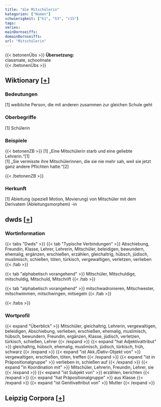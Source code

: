 ```yaml
---
title: "die Mitschülerin"
kategorien: ["Nomen"]
schwierigkeit: ["k1", "h3", "r15"]
tags:
series:
mainDornseiffs:
domainDornseiffs:
url: "Mitschülerin"
---
```


{{< betonenÜbs >}}
**Übersetzung:**  
classmate, schoolmate  
{{< /betonenÜbs >}}

## Wiktionary [[+](https://de.wiktionary.org/wiki/Mitschülerin)]

### Bedeutungen
[1] weibliche Person, die mit anderen zusammen zur gleichen Schule geht  

### Oberbegriffe
[1] Schülerin  

### Beispiele
{{< betonenZB >}}
[1] „Eine Mitschülerin starb und eine geliebte Lehrerin.“[1]  
[1] „Sie vermisste ihre Mitschülerinnen, die sie nie mehr sah, weil sie jetzt ganz andere Pflichten hatte.“[2]  

{{< /betonenZB >}}
### Herkunft
[1] Ableitung (speziell Motion, Movierung) von Mitschüler mit dem Derivatem (Ableitungsmorphem) -in  



## dwds [[+](https://www.dwds.de/wb/Mitschülerin)]

### Wortinformation
{{< tabs "Dwds" >}}
{{< tab "Typische Verbindungen" >}}
Abschiebung, Freundin, Klasse, Lehrer, Lehrerin, Mitschüler, beleidigen, bewundern, ehemalig, ergänzen, erschießen, erzählen, gleichaltrig, hübsch, jüdisch, muslimisch, schießen, töten, türkisch, vergewaltigen, verletzen, verlieben
{{< /tab >}}

{{< tab "alphabetisch vorangehend" >}}
Mitschüler, Mitschuldige, mitschuldig, Mitschuld, Mitschrift
{{< /tab >}}

{{< tab "alphabetisch vorangehend" >}}
mitschwadronieren, Mitschwester, mitschwimmen, mitschwingen, mitsegeln
{{< /tab >}}

{{< /tabs >}}

### Wortprofil
{{< expand "Überblick" >}} Mitschüler, gleichaltrig, Lehrerin, vergewaltigen, beleidigen, Abschiebung, verlieben, erschießen, ehemalig, muslimisch, hübsch, bewundern, Freundin, ergänzen, Klasse, jüdisch, verletzen, türkisch, schießen, Lehrer {{< /expand >}}
{{< expand "hat Adjektivattribut" >}} gleichaltrig, hübsch, ehemalig, muslimisch, jüdisch, türkisch, früh, schwarz {{< /expand >}}
{{< expand "ist Akk./Dativ-Objekt von" >}} vergewaltigen, erschießen, töten, treffen {{< /expand >}}
{{< expand "ist in Präpositionalgruppe" >}} verlieben in, schießen auf {{< /expand >}}
{{< expand "in Koordination mit" >}} Mitschüler, Lehrerin, Freundin, Lehrer, sie {{< /expand >}}
{{< expand "ist Subjekt von" >}} erzählen, berichten {{< /expand >}}
{{< expand "hat Präpositionalgruppe" >}} aus Klasse {{< /expand >}}
{{< expand "ist Genitivattribut von" >}} Mutter {{< /expand >}}

## Leipzig Corpora [[+](https://corpora.uni-leipzig.de/en/res?word=Mitschülerin&corpusId=deu_newscrawl-public_2018)]

